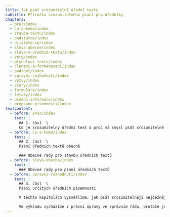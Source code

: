 ```yaml
---
title: Jak psát srozumitelně úřední texty
subtitle: Příručka srozumitelného psaní pro úředníky
chapters:
  - proc/index
  - co-a-komu/index
  - stavba-textu/index
  - podstatne/index
  - ujistete-se/index
  - slova-obecne/index
  - slova-v-urednim-textu/index
  - vety/index
  - plynulost-textu/index
  - cleneni-a-formatovani/index
  - podtext/index
  - spravni-rozhodnuti/index
  - vyzvy/index
  - vzory/index
  - formulare/index
  - letaky/index
  - uredni-informace/index
  - prepsane-pisemnosti/index
textcontent:
  - before: proc/index
    text: |
      ## 1. část  \
      Co je srozumitelný úřední text a proč má smysl psát srozumitelně
  - before: co-a-komu/index
    text: |
      ## 2. část  \
      Psaní úředních textů obecně

      ### Obecné rady pro stavbu úředních textů
  - before: slova-obecne/index
    text: |
      ### Obecné rady pro psaní úředních textů
  - before: spravni-rozhodnuti/index
    text: |
      ## 3. část  \
      Psaní určitých úředních písemností

      V těchto kapitolách vysvětlíme, jak psát srozumitelněji nejběžnější úřední dokumenty, jako jsou správni rozhodnutí, výzvy, oznámeni, formuláře nebo letáky

      Ve výkladu vycházíme z právní úpravy ve správním řádu, protože je nejběžnější.
---
```




